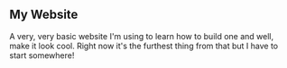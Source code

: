 ## My Website

A very, very basic website I'm using to learn how to build one and well, make it look cool. Right now it's the furthest thing from that but I have to start somewhere!
